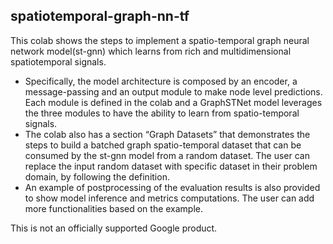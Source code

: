 ## spatiotemporal-graph-nn-tf

This colab shows the steps to implement a spatio-temporal graph neural network model(st-gnn) which learns from rich and multidimensional spatiotemporal signals. 

* Specifically, the model architecture is composed by an encoder, a message-passing and an output module to make node level predictions. Each module is defined in the colab and a GraphSTNet model leverages the three modules to have the ability to learn from spatio-temporal signals.
* The colab also has a section “Graph Datasets” that demonstrates the steps to build a batched graph spatio-temporal dataset that can be consumed by the st-gnn model from a random dataset. The user can replace the input random dataset with specific dataset in their problem domain, by following the definition.
* An example of postprocessing of the evaluation results is also provided to show model
inference and metrics computations. The user can add more functionalities  based on the example.

This is not an officially supported Google product.
